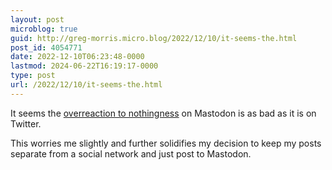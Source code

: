 ```yaml
---
layout: post
microblog: true
guid: http://greg-morris.micro.blog/2022/12/10/it-seems-the.html
post_id: 4054771
date: 2022-12-10T06:23:48-0000
lastmod: 2024-06-22T16:19:17-0000
type: post
url: /2022/12/10/it-seems-the.html
---
```

It seems the [overreaction to nothingness](https://birchtree.me/blog/main-character-of-the-day-on-mastodon/) on Mastodon is as bad as it is on Twitter.

This worries me slightly and further solidifies my decision to keep my posts separate from a social network and just post to Mastodon. 
